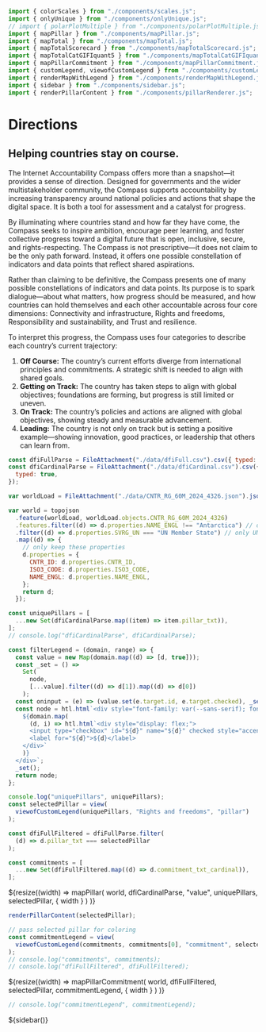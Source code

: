 <!-- import externals -->
<head>
<link rel="preconnect" href="https://fonts.googleapis.com">
<link rel="preconnect" href="https://fonts.gstatic.com" crossorigin>
<!-- <link href="https://fonts.googleapis.com/css2?family=Noto+Sans:ital,wght@0,100..900;1,100..900&family=Nunito+Sans:ital,opsz,wght@0,6..12,200..1000;1,6..12,200..1000&family=PT+Sans:ital,wght@0,400;0,700;1,400;1,700&display=swap" rel="stylesheet"> -->
<link rel="stylesheet" href="style.css">
<!-- sidebar -->
<link
  rel="stylesheet"
  href="https://cdnjs.cloudflare.com/ajax/libs/font-awesome/6.4.0/css/all.min.css"
/>
<link rel="stylesheet" href="./sidebar.css" />
<link rel="stylesheet" href="./custom-legend.css" />
</head>

<!-- back to root button -->

<a href="../" class="back-to-root">
  <span class="arrow"></span>
</a>

<!-- import components -->

```js
import { colorScales } from "./components/scales.js";
import { onlyUnique } from "./components/onlyUnique.js";
// import { polarPlotMultiple } from "./components/polarPlotMultiple.js";
import { mapPillar } from "./components/mapPillar.js";
import { mapTotal } from "./components/mapTotal.js";
import { mapTotalScorecard } from "./components/mapTotalScorecard.js";
import { mapTotalCatGIFIquant5 } from "./components/mapTotalCatGIFIquant5.js";
import { mapPillarCommitment } from "./components/mapPillarCommitment.js";
import { customLegend, viewofCustomLegend } from "./components/customLegend.js";
import { renderMapWithLegend } from "./components/renderMapWithLegend.js";
import { sidebar } from "./components/sidebar.js";
import { renderPillarContent } from "./components/pillarRenderer.js";
```

<!-- hero -->

<div class="hero">
  <h1>Directions</h1>
  <h2>Helping countries stay on course.</h2>
  <!-- <div id="hero-image"></div> -->
</div>
<div class="body-text">
  <p>The Internet Accountability Compass offers more than a snapshot—it provides a sense of direction. Designed for governments and the wider multistakeholder community, the Compass supports accountability by increasing transparency around national policies and actions that shape the digital space. It is both a tool for assessment and a catalyst for progress.
  </p>
  <p>By illuminating where countries stand and how far they have come, the Compass seeks to inspire ambition, encourage peer learning, and foster collective progress toward a digital future that is open, inclusive, secure, and rights-respecting. The Compass is not prescriptive—it does not claim to be the only path forward. Instead, it offers one possible constellation of indicators and data points that reflect shared aspirations.
  </p>
  <p>Rather than claiming to be definitive, the Compass presents one of many possible constellations of indicators and data points. Its purpose is to spark dialogue—about what matters, how progress should be measured, and how countries can hold themselves and each other accountable across four core dimensions: Connectivity and infrastructure, Rights and freedoms, Responsibility and sustainability, and Trust and resilience.
  </p>
    <p>To interpret this progress, the Compass uses four categories to describe each country’s current trajectory:
    </p>
      <ol>
        <li><b>Off Course:</b> The country’s current efforts diverge from international principles and commitments. A strategic shift is needed to align with shared goals.</li>
        <li><b>Getting on Track:</b> The country has taken steps to align with global objectives; foundations are forming, but progress is still limited or uneven.
        </li>
        <li><b>On Track:</b> The country’s policies and actions are aligned with global objectives, showing steady and measurable advancement.
        </li>
        <li><b>Leading:</b> The country is not only on track but is setting a positive example—showing innovation, good practices, or leadership that others can learn from.
        </li>
      </ol>
</div>

<!-- data -->

```js
const dfiFullParse = FileAttachment("./data/dfiFull.csv").csv({ typed: true });
const dfiCardinalParse = FileAttachment("./data/dfiCardinal.csv").csv({
  typed: true,
});
```

<!-- world map and data -->

```js
var worldLoad = FileAttachment("./data/CNTR_RG_60M_2024_4326.json").json();
```

```js
var world = topojson
  .feature(worldLoad, worldLoad.objects.CNTR_RG_60M_2024_4326)
  .features.filter((d) => d.properties.NAME_ENGL !== "Antarctica") // drop Antarctica directly
  .filter((d) => d.properties.SVRG_UN === "UN Member State") // only UN member states
  .map((d) => {
    // only keep these properties
    d.properties = {
      CNTR_ID: d.properties.CNTR_ID,
      ISO3_CODE: d.properties.ISO3_CODE,
      NAME_ENGL: d.properties.NAME_ENGL,
    };
    return d;
  });
```

  <!-- 1. input data -->

```js
const uniquePillars = [
  ...new Set(dfiCardinalParse.map((item) => item.pillar_txt)),
];
// console.log("dfiCardinalParse", dfiCardinalParse);
```

  <!-- 2. input  -->

```js
const filterLegend = (domain, range) => {
  const value = new Map(domain.map((d) => [d, true]));
  const _set = () =>
    Set(
      node,
      [...value].filter((d) => d[1]).map((d) => d[0])
    );
  const oninput = (e) => (value.set(e.target.id, e.target.checked), _set());
  const node = htl.html`<div style="font-family: var(--sans-serif); font-size: 13px; display: flex; gap: 1em;">
    ${domain.map(
      (d, i) => htl.html`<div style="display: flex;">
      <input type="checkbox" id="${d}" name="${d}" checked style="accent-color: ${range[i]}" oninput=${oninput}>
      <label for="${d}">${d}</label>
    </div>`
    )}
  </div>`;
  _set();
  return node;
};
```

```js
console.log("uniquePillars", uniquePillars);
const selectedPillar = view(
  viewofCustomLegend(uniquePillars, "Rights and freedoms", "pillar")
);
```

```js
const dfiFullFiltered = dfiFullParse.filter(
  (d) => d.pillar_txt === selectedPillar
);
```

```js
const commitments = [
  ...new Set(dfiFullFiltered.map((d) => d.commitment_txt_cardinal)),
];
```

<div class="figure-w-full">
    ${resize((width) =>
      mapPillar(
        world,
        dfiCardinalParse,
        "value",
        uniquePillars,
        selectedPillar,
        { width }
      )
    )}
</div>

<!-- CONDITIONAL BODY TEXT PER PILLAR -->

```js
renderPillarContent(selectedPillar);
```

<div id="pillar-content"></div>

<!-- CONDITIONAL COMMITMENT MAPS PER PILLAR -->

```js
// pass selected pillar for coloring
const commitmentLegend = view(
  viewofCustomLegend(commitments, commitments[0], "commitment", selectedPillar)
);
// console.log("commitments", commitments);
// console.log("dfiFullFiltered", dfiFullFiltered);
```

<div class="figure-w-full">
    ${resize((width) =>
      mapPillarCommitment(
        world,
        dfiFullFiltered,
        selectedPillar,
        commitmentLegend,
        { width }
      )
    )}
</div>

```js
// console.log("commitmentLegend", commitmentLegend);
```

<!-- sidebar -->

<div>
    ${sidebar()}
</div>
